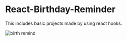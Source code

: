 # React-Birthday-Reminder
This includes basic projects made by using react hooks.


![birth remind](https://user-images.githubusercontent.com/68656122/122858573-1cd0b000-d338-11eb-9194-cfc49eedb127.png)
